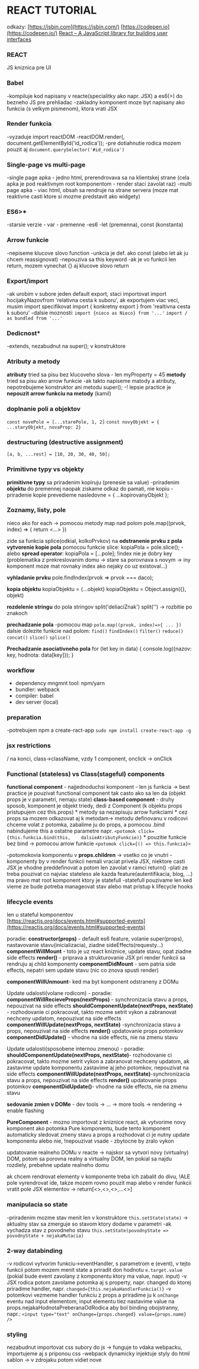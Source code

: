 # REACT TUTORIAL
odkazy:
 [https://jsbin.com](https://jsbin.com/) 
 [https://codepen.io](https://codepen.io/) 
[React – A JavaScript library for building user interfaces](https://reactjs.org/)


### REACT
JS kniznica pre UI

### Babel 
-kompiluje kod napisany v reacte(specialitky ako napr. JSX) a es6(>) do bezneho JS pre prehliadac
-zakladny komponent moze byt napisany ako funkcia (s velkym pismenom), ktora vrati JSX

### Render funkcia
-vyzaduje import reactDOM
-reactDOM.render(<Komponent/>, document.getElementById('id_rodica'));
-pre dotiahnutie rodica mozem pouzit aj `document.querySelector('#id_rodica')`

### Single-page vs multi-page
-single page apka - jedno html, prerendrovava sa na klientskej strane (cela apka je pod reaktivnym root komponentom - render staci zavolat raz)
-multi page apka - viac html, obsah sa rendruje na strane servera (moze mat reaktivne casti ktore si mozme predstavit ako widgety)

### ES6>*
-starsie verzie - var - premenne
-es6 -let (premenna), const (konstanta)

### Arrow funkcie
-nepiseme klucove slovo function
-unkcia je def. ako const (alebo let ak ju chcem reassignovat)
-nepouziva sa this keyword
-ak je vo funkcii len return, mozem vynechat {} aj klucove slovo return

### Export/import
-ak urobim v subore jeden default export, staci importovat import hocijakyNazovfrom 'relativna cesta k suboru', ak exportujem viac veci, musim import specifikovat import { konkretny export } from 'realtivna cesta k suboru'
-dalsie moznosti:
`import {nieco as Nieco} from '...'`
`import / as bundled from '...'`

### Dedicnost*
-extends, nezabudnut na super(); v konstruktore

### Atributy a metody
**atributy** tried sa pisu bez klucoveho slova - len myProperty = 45
**metody** tried sa pisu ako arrow funkcie
-ak takto napiseme matody a atributy, nepotrebujeme konstruktor ani metodu super();
-! lepsie practice je **nepouzit arrow funkciu na metody** (kamil)

### doplnanie poli a objektov
`const novePole = [...starePole, 1, 2]`
`const novyObjekt = { ...staryObjekt, novaProp: 2}`

### destructuring (destructive assignment)
`[a, b, ...rest] = [10, 20, 30, 40, 50];`

### Primitivne typy vs objekty
**primitivne typy** sa priradenim kopiruju (prenesie sa value)
-priradenim **objektu** do premennej naopak ziskame odkaz do pamati, nie kopiu
-priradenie kopie prevedieme nasledovne = { ...kopirovanyObjekt };

### Zoznamy, listy, pole
nieco ako for each -> pomocou metody map nad polom
pole.map((prvok, index) => { return <...> })

zide sa funkcia splice(odkial, kolkoPrvkov) na **odstranenie prvku z pola**
**vytvorenie kopie pola** pomocou funkcie slice: kopiaPola = pole.slice();
-alebo **spread operator**: kopiaPola = [...pole];
!index nie je dobry key (problematika z prekreslovanim domu -> stare sa porovnava s novym -> iny komponent moze mat rovnaky index ako nejaky co uz existoval...)

**vyhladanie prvku**
pole.findIndex(prvok => prvok === daco);

**kopia objektu**
kopiaObjektu = {...objekt}
kopiaObjektu = Object.assign({}, objekt)

**rozdelenie stringu** do pola stringov
split('deliaciZnak')
split('') -> rozbitie po znakoch


**prechadzanie pola**
-pomocou map
`pole.map((prvok, index)=>{ ... })`
dalsie dolezite funkcie nad polom:
`find()` `findIndex()` `filter()` `reduce()` `concat()` `slice()` `splice()`

**Prechadzanie asociativneho pola**
for (let key in data) {
  console.log({nazov: key, hodnota: data[key]});
}

### workflow
* dependency mngmnt tool: npm/yarn
* bundler: webpack
* compiler: babel
* dev server (local)

### preparation
-potrebujem npm a create-ract-app
 `sudo npm install create-react-app -g`

### jsx restrictions
/ na konci, class->className, vzdy 1 component, onclick -> onClick

### Functional (stateless) vs Class(stageful) components
**functional component** - najjednoduchsi komponent - len js funkcia -> best practice je pouzivat functional component tak casto ako sa len da (objekt props je v parametri, nemaju state)
**class-based component** - druhy sposob, komponent je objekt triedy, dedi z Component (k objektu props pristupujem cez this.props)
	* metody sa nezapisuju arrow funkciami
	* cez props sa mozem odkazovat aj k metodam-> metodu definovanu v rodicovi chceme volat z potomka, zabalime ju do props, a pomocou .bind nabindujeme this a ostatne parametre napr.	`<potomok click={this.funkcia.bind(this, 	dalsieAtributyFunkcie)}`
	* pouzitie funkcie bez bind -> pomocou arrow funkcie
	`<potomok click={() => this.funkcia}>`
	
-potomokovia komponentu v **props.children** -> vsetko co je vnutri
-komponenty by v render funkcii nemali vraciat privela JSX, niektore casti JSX je vhodne preddefinovat a potom len zavolat v ramci return()
-plati ze treba pouzivat co najviac stateless ale kazda feature(autentifikacia, blog, ...) ma pravo mat root komponent ktory je statefull
-statefull pouzivame len ked vieme ze bude potreba manageovat stav alebo mat pristup k lifecycle hooks

### lifecycle events
len u stateful komponentov
 [https://reactjs.org/docs/events.html#supported-events](https://reactjs.org/docs/events.html#supported-events) 

poradie:
**constructor(props)** - default es6 feature, volanie super(props), nastavovanie stavu(inicializacia), ziadne sideEffects(requesty...)
**componentWillMount** - toto je uz react kniznice, update stavu, opat ziadne side effects
**render()** - priprava a strukturovanie JSX
pri render funkcii sa rendruju aj child komponenty
**componentDidMount** - sem patria side effects, nepatri sem update stavu (nic co znova spusti render)

**componentWillUnmount**- ked ma byt komponent odstraneny z DOMu

Update udalosti(volane rodicom) - poradie:
**componentWillRecieveProps(nextProps)** - synchronizacia stavu a props, nepouzivat na side effects
**shouldComponentUpdate(nextProps, nexState)** - rozhodovanie ci pokracovat, takto mozme setrit vykon a zabranovat nechceny updatom, nepouzivat na side effects
**componentWillUpdate(nextProps, nextState)** -synchronizacia stavu a props, nepouzivat na side effects
**render()**
updatovanie props potomkov
**componentDidUpdate()** - vhodne na side effects, nie na zmenu stavu

Update udalosti(sposobene internou zmenou) - poradie:
**shouldComponentUpdate(nextProps, nextState)**- rozhodovanie ci pokracovat, takto mozme setrit vykon a zabranovat nechceny updatom, ak zastavime update komponentu zastavime aj jeho potomkov, nepouzivat na side effects
**componentWillUpdate(nextProps, nextState)**-synchronizacia stavu a props, nepouzivat na side effects
**render()**
updatovanie props potomkov
**componentDidUpdate()**- vhodne na side effects, nie na zmenu stavu

**sedovanie zmien v DOMe** - dev tools -> ... -> more tools -> rendering -> enable flashing

**PureComponent** - mozno importovat z kniznice react, ak vytvorime novy komponent ako potomka Pure komponentu, bude tento komponent automaticky sledovat zmeny stavu a props a rozhodovat ci je nutny update komponentu alebo nie, !nepouzivat vsade - zbytocne by zralo vykon

updatovanie realneho DOMu v reacte -> najskor sa vytvori novy (virtualny) DOM, potom sa porovna realny a virtualny DOM, len pokial sa najdu rozdiely, prebehne update realneho domu

ak chcem rendrovat elementy v komponente treba ich zabalit do divu, !ALE pole vyrendrovat ide, takze mozem rovno pouzit map alebo v render funkcii vratit pole JSX elementov -> return[<>,<>,<>,...<>]

### manipulacia so state
-priradenim mozme stav menit len v konstruktore
`this.setState(state)` -> aktualny stav sa zmerguje so stavom ktory dodame v parametri
-ak vychadza stav z povodneho stavu `this.setState(povodnyState => povodnyState + nejakaMutacia)`

### 2-way databinding
-v rodicovi vytvorim funkciu->eventHandler, s parametrom e (event), v tejto funkcii potom mozem menit state a priradit don hodnotu `e.target.value` (pokial bude event zavolany z komponentu ktory ma value, napr. input)
-v JSX rodica potom zavolame potomka aj s property, napr. changed do ktorej priradime handler, napr. `changed={this.nejakaHandlerFunkcia()}`
-v potomkovi vezmeme handler funkciu z props a priradime ju k `onChange` eventu nad input elementom, input elementu tiez nastavime value na props.nejakaHodnotaPreberanaOdRodica aby bol binding obojstranny,
napr.: `<input type="text" onChange={props.changed} value={props.name} />`

### styling
nezabudnut importovat css subory do js -> funguje to vdaka webpacku, importujeme aj s priponou css
-webpack dynamicky injektuje styly do html sablon -> v zdrojaku potom vidiet nove <style> tagy
!vsetky styly definovane v css subore su globalne

-namiesto css suborov mozme pouzivat aj inline styly, napr. ich v render funkcii vlozim do konstanty ako objekt {}, ale vsetky nazvy css properties pouzivaju namiesto pomlciek cammelCase - vyhoda - su v jednom scope s komponetom, nie su globalne

-dynamicka zmena stylu -> staci prepisat atributy v nadefinovanom style objekte
alebo pridame celu triedu -> mozme ich spajat
`let classes = ["red", "bold"].join(" ");`

**RADIUM**
-riesipseudoselektory(:hover) a mediaquery(@media)
`npm install --save radium`
`import Radium from 'radium'`
pouzijeme ho tak ze nim obalime exportovany App komponent v subore App.js (alebo ine komponenty)
export default Radium(App);

potom mozme do objektu styles pridat napr:
```js
styles = {
  ':hover':{...}
} 
```
alebo takto prepisat:
`styles[':hover']={...}`

rovnako aj media query
`’@media (min-width: 500px)':{...}`
!ale naviac je potreba 
`import{ StyleRoot } from "radium";`
a potom obalit cele JSX do `<StyleRoot>` komponentu

**CSS modules**
odtienenie stylov komponentov
potrebna konfiguracia:
najskor zavolame script npm run eject aby sme povolilizmeny konfiguracie
pribudnu 2 zlozky: config, scripts
otvorime config -> **webpack.config.js** a upravime
```
test: cssRegex,
exclude: cssModuleRegex,
use: getStyleLoaders({
importLoaders: 1,
modules: true,
localIdentName: '[name]__[local]__[hash:base64:5]',
}),
```

potom mozem importovat css subor ako:
`import classes from "Subor.css"` (namiesto classes moze byt cokolvek)
-classy potom nepriradujeme ako string (className="App") ale ako objeky(`className={classes.App}`)

ked aplikujem styl na element, napr. App, v css subore mozem stylovat aj vsetky jeho zanorene elementy, napr. pouzijem selector .App button {} - pre vsetky tlacidla zanorene do App elementu

viac info o moduloch: [https://github.com/css-modules/css-modules](https://github.com/css-modules/css-modules) 

### Zobrazit/skryt elementy (toggle)
-elementy dame do {}
-vnutri {} mozme pouzit terarny operator (if nemozno pouzit pretoze ide o blokovy prikaz a v {} mozme pouzit len jednoduche)
-v render funkcii sa da teda napisat: `{ podmienka ? <elementy> : null }`

! lepsie:podmienka && <element>

2.sposob (doporuceny):
-render funkcia je volana vzdy ked sa zmeni stav, este pred return() si mozem do nejakej premennej nahrat JSX komponentu ktory chcem skryvat (resp. podla podmienok rozhodnem co do tejto premennej zapisem, napr. aj null),
-v render funkcii v return() potom vlozim tuto premennu

### Debugging*
-normalne v chrome alebo vs code
vyhodenie chyby -> throw new Error('Chybova hlaska');

**ErrorBoundary**
-nova feature react 16
-rovnomenny komponent
```js
import React, { Component } from "react";

class ErrorBoundary extends Component {
 state = {
  hasError: false,
  errorMessage: ""
  };

 componentDidCatch = (error, info) => {
  this.setState({ hasError: true, errorMessage: error });
  };

 render() {
  if (this.state.hasError) {
   return <h1>{this.state.errorMessage}</h1>;
  } else {
   return this.props.children;
  }
  }
}

export default ErrorBoundary;
```

potom zabalim lubovolny komponent do `<ErrorBoundary key={nieco co pouzijem ako kluc}>`
-zabalujeme len komponenty pri ktorych ocakavame chybu ale nemozme ich inak kontrolovat, nepouzivame na celu apku

### Struktura projektu, adresare
doporucene zlozky/adresare -> Components(komponenty, zanorene komponenty zanorujeme aj v FS), Containers(kontajnery, styly, testy)

### Higher-order components (HOCs)*
davame do zlozky ./hoc, obaluju komponenty (a pridavaju nejaku logiku (napr pridavat css triedy)), sluzia namiesto obyc. divu, su to funkcionalne komponenty(stateless)
najjednoduhsia podoba:
`const HocKomponent= props => props.children;`
`export default HocKomponent;`

ina konvencia sa pise s malym pismenom a vyzera takto (funkcia ktora vrati funkciu):
```js
const withClass = (WrappedComponent, className) => {
return (props) => (
 <div className={className}>
  <WrappedComponent {...props} />
 </div>
 )
}

export default withClass;
```

-tuto funkciu mozem potom zapojit do exportu nejakeho komponentu, napr.:
`export default withClass(Komponent, cssTrieda);`

-ked potrebujem statefull komponent, mozem rovnako definovat funkcu ktora vrati tiedu:
```js
const withClass = (WrappedComponent, className) => {
 return class extends Component {
  render(props) {
   return (
    <div className={className}>
     <WrappedComponent {...this.props} />
    </div>
   )
  }
 }
}
```

### Fragment 
-da sa ale pouzit aj uplne prazdny komponent (od reactu 16.2) - vsetky elemeny v render funkcii zabalime do <> </>

### Spravne pouzivanie setState
-v setState by sme sa nemali odkazovat na this.state_ - napr. ak by sme nastavovali 
pocitadlo
`this.setState({pocitadlo: this.state.pocitadlo + 1})` -> spatne
```js
this.setState((prevState, props) => {
  return { counter: prevState.pocitadlo + 1}
})
```   
-> spravne je parametrom setState funkcia

### Validovanie properties
**PropTypes**: number, string, func, object, bool, array, symbol, node, element, oneOfType([...]), arrayOf([...]) ............

`npm install --save prop-types`
`import PropTypes from 'prop-types'`

zakladne definovanie typov (definujeme mimo triedu ale este pred exportom samozrejme):
```js
komponent.propTypes = {
 click: PropTypes.func,
 name: PropTypes.string,
  age: PropTypes.number,
  changed:PropTypes.func
}
```
dalej mozme retazit s typom napr. .isRequired

-pri nedodrzani typov nemusi nutne spadnut ale do konzoly sa vypisuju varovania
-nefunguje s funkcionalnymi komponentami
 [https://reactjs.org/docs/typechecking-with-proptypes.html](https://reactjs.org/docs/typechecking-with-proptypes.html) 

### Reference("ref")
ref je specialna property ako napr. key, vdaka nej mozme vytvorit odkaz na element
len v statefull komponentoch
napr. mame v JSX element <input>, dame mu property `ref={(inp) => {this.odkazNaInput = inp}}`
teraz mame vytvoreny odkazNaInput ku ktoremu mozme v ramci triedy pristupovat cez this
!!!nepouzivat na stylovanie

v novej verzii reactu (od 16.3) uz v konstruktore definujem:
`this.odkazNaInput = react.createRef()`
v rendrovanom JSX potom elementu `<input>` dam property `ref={this.odkazNaInput}`

!!!ak by som chcel volat napr. metodu focus() nad inputom, v prvom pripade by stacilo
`this.inputElement.focus()` ale v druhom pripade musim napisat (specifikovat **current**)
`this.inputElement.current.focus()`

### forward reference 
`React.forwardRef()`
vyuzitie pre HOCs - aby sme mohli pouzivat referencie medzi komponentami, ktore su obalene v HOCs, v HOC komponente(ktory je definovany ako funkcia ale vracia triedu ako konstantu),namiesto vratenia triedy rovno si ju ulozime do konstanty a potom vratime:
```js
return React.forwardRef((props, ref) => {
return <NejakaClass {...props} forwardedRef={ref} />;
})
```
poznamka - prop forwardedRef nie je pevne dany nazov, mozem si pomenovat jak chcem

dalsi krok je doplnenie WrappedComponentu:
verzia bez ref `<WrappedComponent{...this.props} />`
verzia s ref `<WrappedComponent ref={this.props.forwardedRef} {...this.props} />`

### Contex API
opat v Reacte 16.3
niektory element bude provider, dalsi consumer
vyhoda je ze medzi providerom a consumerom moze byt x zanoreni a nemusime retazit donekonecna props, pouziva sa hlavne pre nejake globalne nastavenia (napr. farba temy vybrana pouzivatelom)

**Provider**
definujeme mimo triedy, napr:
```js
export const SomeContext = React.createContext(false)
//false je default value, v triede kde rendrujem providera napisem:
<SomeContext.Provider value={this.state.nejakaValue}>
 {/*nejake JSX, v komponentoch ktore su tu mozem dotahovat context*/}
</SomeContext.Provider>
```

**Consumer**
klasicky `import { SomeContext } from '...'`
potom v JSX napr.:
```
<SomeContext.Consumer>
{hodnota=> (hodnota? <p>Hodnota je true</p> : null)}
</SomeContext.Consumer>
```
### Nove Lifecycle metody (react 16.3)*

**static getDerivedStateFromProps(nextProps, prevState)**
-spusti sa vzdy ked su updatovane props a dava to sancu zaroven updatovat aj stav, casto to nechceme, casto chceme mat props a state ako 2 nezavisle veci, ale niekedy sa hodi, funkcia moze nastavit stav cez setState alebo staci ze vrati stav, ak vratime prevState z parametra, stav sa nikdy zmenou props nezmeni, nemalo by sa pouzivat zaroven componentWillMount a componentWillUpdate

**getSnapshotBeforeUpdate()**
-umoznuje vytvorit snapshot DOMu, pred tym nez sa updatuje, dobry usecase je napr. ulozenie pozicie scrollbaru a v componentDidUpdate mozme presunut

### Memo
-pri exporte mozme obalit komponent do export default React.memo(komponent), komponent sa bude updatovat len ked sa props skutocne zmenia

### Planovanie a setup novej aplikacie
-strom komponentov_struktura -> stavy_data -> komponenty v containeri
-plan je dolezity aj ked sa pri implementacii zrejme niekolkokrat zmeni
-stav ma byt definovany v komponente ktory je na nom naozaj zavisly a nie vzdy nad celou aplikaciou
-ak chcem pouzivat css moduly, je potreba pouzit npm run eject,...(zmenu konfiguracie pozri vyssie)
-ak chcem iportovat fonty (najlepsie z google fonts) vlozim link do hlavicky v ._public_index.html
-bezna struktura na zaciatku:
.src/
  -components/   --> stateless
   -layout/
   -layout.js
  -containers/ --> statefull
  -assets/
 -hoc/

### .reduce(prev, curr)
-obyc. JS funkcia
-transformuje pole
-parametre: predchadzajuca hodnota, sucastna hodnota

### HTTP
-json placeholder: [https://jsonplaceholder.typicode.com/](https://jsonplaceholder.typicode.com/) 
-jeden zo sposobov je vyuzit js objekt XMLHttpRequest - vytvorim si vlastny request

-lepsia moznost je pouzit nejaku kniznicu
-> **AXIOS**
 [https://www.npmjs.com/package/axios](https://www.npmjs.com/package/axios) 
 [https://github.com/axios/axios](https://github.com/axios/axios) 
```js
npminstallaxios --save
import axios from 'axios';
axios.get('url-metodaMusiMatMinimalneTentoParameter')
  .then(response => { console.log(response)})
```
ajax volania su side-effects a patria v ramci creation lifecycle do `componentDidMount()`

`axios.post('url', postedData)`
`axios.delete('url');`

**odchytenie chyb** 
-klasicky: `axios.get('url').catch(e => {})`

**Interceptors**
-umoznuju globalny setup http requestov a responsov
-napr. ak chceme pridat autentikaciu do headera alebo pri odchyteni chyb
-pouzivame v nejakom nadradenom subore, napr. index.js

interceptor pre **request**:
```js
axios.interceptors.request.use(
request => {
 console.log(request);
 // Edit request config
 return request;
 },
error => {
 console.log(error);
 return Promise.reject(error);
 }
);
```
-bez return request by sme ostatne requesty blokovali, tento request nie je request v pravom zmysle, je to **request setup**

-rovnako napiseme interceptor pre **response**:
```js
axios.interceptors.response.use(
response => {
 console.log(response);
 // Edit response config
 return response;
 },
error => {
 console.log(error);
 return Promise.reject(error);
 }
);
```

**odpojenie interceptora**
1. ulozim si ho do premennej
  `var myInterceptor = axios.interceptors...`
2. zavolam nad nim eject
 `axios.interceptors.request.eject(myInterceptor);`

**defaultne nastavenia axios**
-napr. pre zaciatok URL adresy ktora je vzdy rovnaka, pri http requestoch potom pouzijem uz len doplnky k URL ako napr. /posts
-tiez v index.js
`axios.defaults.baseURL = ";`

-alebo mozem nastavit defaultne headre:
`axios.defaults.headers.common["Authorization"] = "AUTH TOKEN";`
`axios.defaults.headers.post["Content-Type"] = "application/json";`

**instance**
-mozem vytvorit v samostatnom subore novu instanciu axios a nastavit jej nejake defaultne parametre, potom ju mozem niekde importovat ako axios a pouzivat uplne rovnako, napr.:
```js
import axios from "axios";
const instance = axios.create({
 baseURL: "https://jsonplaceholder.typicode.com"
});
instance.defaults.headers.common["Authorization"] = "AUTH TOKEN FROM INSTANCE";
export default instance;
```

### ROUTING
-nie je defaultne v reacte(teda od fcbk) ale je to de facto standard
-existuje potreba priniest rovnaky UX ako v multipage aplikacii, preto sa vytvoria rozne cesty(routes) ktore budu zobrazovat rozny obsah

`npm install --save react-router react-router-dom`
(rr - logika, pre routing nie je nutna, na bezny vyvoj staci rrd, rrd - rendrovanie)

-potom obalim hlavny root komponent (index.js/App.js alebo komponent kde chcem robit routing)
```js
import { BrowserRouter } from 'react-router-dom’

<BrowserRouter>/*max 1 potomok*/</BrowserRouter>
```
-taktiez mozem obalit aj cely <App /> komponent priamo v atribute render funkcie v index.js

potom v komponente ktory bude mat vlastnu path puzijem route komponent
```js
import { Route } from "react-router-dom";

<Route path="/" exact render={() => <h1>Home</h1>}/>
```
(**exact** pouzivame preto ze defaultne chape react router tuto cestu "_" len ako prefix ktory splnia vsetky paths ktore zacinaju na "_", vdaka exact sa berie do uvahy len cesta "/" a ziadna ina)
-**viacere Route** elementy mozu mat tu istu path -> vyrendruju sa naraz
-taktiez mozem na Route elemente namiesto render property definovat `compoenent={nejakyKomponent}` a ten sa v ramci path cely vyrendruje
`<Routepath="/"*exact*component={NajakyKomponent}`
pripadne s premennou
`<Routepath="/:id"*exact*component={NajakyKomponent}`
k premennej sa dostanem cez `props.match.params`
do jednotlivych paths sa uzivatal dostava pomocou klasickeho odkazu `<a href="/relativna-cesta">`

**Routing bez reloadu**
-doteraz spominanym sposobom nastane po preroutovani reload stranky a stratime state
-na zamedzenie tohto javu pouzijeme Link importovany z react-router-dom vkomponente kde definujeme jednotilive <Route /> elementy
`import { Route, Link } from 'react-router-dom';`

ako odkazy potom nepouzivame elementy <a> ale <Link> a to nasledovne:
`<Link to="/">Home</Link>`

`<Link to={{pathname: '/new-post', hash: '#submit', search: '?quck-submit=true'}}>New Post</Link>`
-v linku mozem takisto pouzit prop. **exact** - to iste ako v route

**Nove props pri routingu**
-pri pouziti routra sa nam automaticky doplnia niektore props (history, location, match...), nie su dostupne u potomkov, na to aby boli, treba pri volani potomka doplnit:
`<Potomok vlastnaProp={} {...this.props}>`

-lepsi sposob je pouzitv potomkovi HOC -> withRouter
`import { withRouter } from "react-router-dom"`
-potom exportovat:
`export default withRouter(mojKomponent)`

-takto budu vsetky **props** ktore suvisia s routovanim(history, location, match...) dostupne aj v komponente ktory je potomok

**Absolutne vs relativne cesty**
'/cesta' -> vzdy sa nalepi rovno za domenu, defaultne je to teda absolutna cesta
-ked chceme pouzit relativnu cestu mozme vyuzit url porperty z props.match
`<Link to={props.match.url + '/new'}>`

**Zistovanie aktivnej route**
namiesto Link pouzijem **NavLink** (obsahuje nejake props naviac)
`import { Route, NavLink } from "react-router-dom"`
-bezny Link sa po kompilacii premeni na <a>, NavLink vytvori <a> s pridanou triedou -> `<a class="active">`
-takto mozem nastylovat link ktory je prave aktivny, v reacte moze byt aktivnych aj viac linkov naraz, preto napr. pri path "/" pouzivame **exact** aby bola aktivna vyhradne jedna cesta

-nemusime pouzivat defaultnu triedu .active ale vytvorit vlastnu, staci ked v `<NavLink>` doplnime `activeClassName="nazovTriedy”`
-alebo inline styl pomocou `<NavLink activeStyle={{color: 'red'}}>`

**Query parametre v paths**
2 sposoby:
`<Link to="/my-path?start=5">`
`<Link to={pathname:'/my-path',search:'?start=5'}}>`

-React router umoznuje pristup k parametrom cez `props.location.search`
-tu sa ale ukladaju len retazce, napr. `?start=5`
-pre **rozparsovanie** sa da pouzit tento snippet:
```js
componentDidMount() {
 const query = new URLSearchParams(this.props.location.search);
 for (let param of query.entries()) {
  console.log(param); // yields ['start', '5']
 }
}
```

**Fragmenty v paths**
podobne ako query
`<Link to="/my-path#start-position">`
`<Link to={{pathname: '/my-path', hash: 'start-position'}}>`
ulozene v `props.location.hash`

**Switch**
zabezpeci ze sa bude rendrovat vzdy len jedna route, vsetky routes teda obalime do jedneho switchu (samozrejme mozu stale niektore routes existovat aj mimo switch, pripadne moze existovat niekolko switchov )
```js
import { Route, NavLink, Switch} from "react-router-dom"

<Switch>
<Route path="/" exact component={} />
<Route path="/new-post" component={} />
<Route path="/:id" exact component={} />
</Switch>
```
!pozor na poradie, switch vyberie len prvu zhodu, takze ak vymenim /new-post a /:id ktore ma premennu, moze byt za premennu povazovane aj new-post a zavola sa nespravna route

**history.push**
-ked chceme naprogramovat odnavigovanie na nejaku path
-pri routingu sa tvori zasobnik paths v ramci ktoreho sa vieme dostat k historii
-funkciou `this.props.history.push({pathname: '/' + id})` pridame do zasobnika novu path/route, tiez postaci `this.props.history.push('/' + id)`

**Nested routes**
-ked nejaka route odkazuje na komponent v ktorom je dalsia routa odkazujuca na element
-pri zanoreni mozme namiesto "hardcoded" path napisat nieco ako:
`<Routepath={this.props.match.url + "/:id"} exactcomponent={...}/>`
-pri dynamickej zmene route (napr. ked sa zmeni :id) sa nemusi zavolatunmount a remount ale update ano

**Redirection**
-bezne_ presmerovanie
`<Redirect from="/" to="/posts" />`

**presmerovanie pomocou redirect**
-v render funkcii:
```js
let redirect = null;
if (nejakaPodmienka) {
 redirect = <Redirect to="/niekam" />;
}

return (
  ...
  {redirect}
  ...
)
```

**presmerovania pomocou history.push**
`this.props.history.push("/niekam")`

**presmerovanie pomocou history.replace**
-podobne ale ked pojdem v historii spat uz sa nevratim na stranku z ktorej som sa presmeroval
`this.props.history.replace("/niekam")`

**Navigation guards**
paths ktore mozem navstivit len po autentizacii (pripadne na zaklade role alebo inej podmienky)
-znamena to ze vykreslenie elementu `<Route />` bude podmienene, pokial sa v JSX namiesto neho dosadi null, po snahe prejst na danu route budeme presmerovany naspat

**404 case** - presmerovanie k neznamemu zdroju
-staci ak do `<switch>` zabalim ako poslednu <route> bez definovanej path, nieco ako:
`<Route render={() => <h1>Not found</h1>}>}</Route>`
-funguje to ako default option v klasickom switch-case

### CODE SPLITTING/LAZY LOADING
-technika postupneho nacitavania - aby sa pouzivatelovi nestiahla zbytocne cela stranka ale len casti na ktore sa routuje
-oplati sa len pri vacsich aplikaciach (nema zmysel postupne dotahovat stranku po par kB)

**po starom**
pridal som komponent pomocou `import Komponent from "../cesta";`

**po novom**
pridame HOC - asyncComponent.js
````js
import React, { Component } from "react”

const asyncComponent = importComponent => {
 return class extends Component {
  state = {
   component: null
  };

  componentDidMount() {
   importComponent().then(cmp => {
    this.setState({ component: cmp.default });
   });
  }

  render() {
   const C = this.state.component;
   return C ? <C {...this.props} /> : null;
  }
 };
};

export default asyncComponent;
```

-pridame komponent ako konstantu AsyncKomponent
```js
import asyncComponent from "../cesta";
const AsyncKomponent= asyncComponent(() =>import("./cesta-ku-komponentu"));
```
-ked otvorim network v nastrojoch pre vyvojara a sledujem zdrojove subory, mozem si vsimnut ze ku zakladnemu **bundle.js** pribudaju **chunk.js**


**lazy loading v react 16**
-nepotrebujem vytvarat HOC
-staci importovat komponent cez **React.lazy()**:
`const Komponent = React.lazy(() => import('./cesta-ku-komponentu'))`

-potom este importujem
`import { Suspense } from "react";`

-a definujem route ktora ma byt lazy
```js
<Route
 path="/posts"
 render={() => (
  <Suspense fallback={<div>Loading...</div>}>
    <Posts />
  </Suspense>
 )}
/>
```
-lazy loading nemusim pouzivat len subezne s routingom ale aj pri beznom toggle

**!!!ROUTING AND SERVER DEPLOYMENT**
-bezny web funguje tak ze uzivatel posle poziadavku na server, server ju obdrzi a vrati dokument zo zdroja (ak ho najde), v pripade React Appky by ale nenasiel ziadnu z nadefinovanych routes pretoze aplikacia je single page, preto musi byt server, na ktory React Appku umiestnime, nastaveny tak aby vzdyvracal **index.html!!!**, dokonca aj v pripade 404 -> chyby si uz osetrime sami v React Appke, pretoze server vrati index.html aj v pripade ze bude cast URL nespravna

-ak mam vlastnu domenu napr. mojaapka.com/ nie je treba nic specialne konfigurovat
-rozdiel je ak je moja apka na inej domene napr. nejakadomena.com/mojaapka musim nastavit base path
  -tam kde mam browser router pridam prop **basename=**"/mojaapka"

### React.Fragment
-nahradzuje predosle auxilary HOC

### String to Number
retazec = '89';
cislo = +retazec;

alebo
retazec = '89.5';
cislo = Number.parseFloat(retazec);

### event.preventDefault
-ak chcem zabranit odoslaniu requestu

### zaokruhlovanie
cislo.toFix(pocetMiest);



## REDUX
 [https://redux.js.org](https://redux.js.org/) 
management stavu, ktory je ulozeny v centralnom store
npm install --save redux

const redux = require('redux');

**1.**najskor treba vytvorit**reducer** - 2 argumenty - state (sem priradim pociatocny stav) a action
const rootReducer = (state = initialState, action) => {
  return state;
};

**2.**potom vytvorim **store**(najlepsie v index.js, vid bod 6)
### const store = redux.createStore(rootReducer);


k stavu sa potom dostanem cez store
store.getState();

**3.**definovanie dispatching **action** (povinny argument type a hodnota je uppercase, dalsie argumenty su additional info) - nemusim ju rovno dispatchovat, funkcie si vacsinou preddefinujem v mapDispatchToProps, nasledujuci priklad je priame dispatchovanie(vykonanie) akcie:
store.dispatch({ type: 'ADD_COUNTER', value: 10 });

**4.**pridanie funkcii do reducera
const rootReducer = (state = initialState, action) => {
 if (action.type === "INC_COUNTER") {
   const newState = Object.assign({}, state);
   newState.counter = state.counter + 1;
   returnnewState;
  }
 return state;
};

kratsi zapis
constrootReducer= (state=initialState,action)=>{
 if(action.type==="INC_COUNTER") {
  return{
    ...state,
    counter: state.counter+ 1
   };
  }
 returnstate;
};

!!!state niekdy priamo nemenime, vzdy treba urobit kopiu a tu vratit

**5. Subscription** - definujem hned po store - reaguje na kazdu zmenu/akciu, napr:
store.subscribe(() => {
 console.log("[Subscription]", store.getState());
});

-store vytvorim v index.js, reducer sem importujem
import { createStore } from 'redux';
const store = createStore(reducer);

-reducery vytvaram v samostatnych suboroch, root reducer:._src_store/reducer.js
-v rootReduceri inicializujem aj stav (initialState)

**6.**pripojenie reduxu do reactu - potrebujem package react-redux
npm install --save react-redux

potom v index.js importujem **provider** a zabalim do neho app komponent
import { Provider} from "react-redux";
ReactDOM.render(<Provider store={store}><App _><_Provider>, document....
**pripojenie store do reactu** -v jednotlivych komponentoch potom nastavujem pripojenie:
import { connect } from "react-redux";

pred exportom komponentu musim vyriesit namapovanie stavu a dispatch do props,
connect nie je HOC ale funkcia ktora vracia HOC, exportujemnasledovne:

const mapStateToProps = state => {
 return {
  ctr: state.counter
 }
}

const mapDispatchToProps = dispatch => {
 return {
  onIncrementCounter: () => dispatch({ type: "INCREMENT" })
  };
};

export default connect(mapStateToProps, mapDispatchToProps)(Counter);

-namapovanim state do props (mimo triedu) si vyberiem atributy stavu a budem ich pouzivat ako props, takze uz sa nebudem odkazovat stylom state.counterale props.ctr, zaroven uz nepotrebujem uchovavat state v komponente

!ked pridavam prvok do pola pomocou**push()** menim povodne pole, ak pouzijem **concat()** vytaram novu kopiu pola, pomocou **filter()** tiez vytvaram kopiu

**Outsorising typovakcii v reduxe**
actions do samostatneho suboru ._src_store/actions.js - tu exportujem konstanty s nazvami akcii aby v buducnosti nedochadzalo ku preklepom:

export const NEJAKA_AKCIA = 'NEJAKA_AKCIA';

potom do reducer.js importujem
import * as actionTypes from './actions';

case actionTypes.NEJAKA_AKCIA....

**Kombinovanie reducerov**
v index.js
import { combineReducers } from 'redux';

const rootReducer = combineReducers({
 ctr: counterReducer,
 res: resultReducer
});

potom pristupujem kstate s jednym zanorenim naviac: state.ctr.counter
-nevyhoda - kazdy reducer ma svoj stav, takze nemozem v jednom reduceri nahliadnut do stavu druheho

**Typy stavu**
nie vsetok state musime manageovat pomocou reduxu
-local UI state - napr. show/hide modal - netreba redux
-persistentny stav - napr. uzivatelia, orders,... - vacsina stavu je na servri (DB), relevantna cast moze byt manageovana reduxom
-client state - napr. is Auth? filters set by user - definitivne manageovat reduxom

**REDUX ADVANCED**
-zapojenie middleware do projektu (medzi dispach akcii a reducery - ked chcem urobit nieco z akciou pred tym ako dojde do reducera (napr. log))
-middleware - funkcie/kod ktore hooknem do procesu a ktore sa potom vykonaju ako sucast procesu bez toho zeby sa zastavil

v index.js (tam kde vytvaram store)

import {**applyMiddleware compose** } from "redux";

const **logger** = store => {
 return next => {
 return action => {
  console.log("[Midleware] Dispatching", action);
  const result = next(action);
  console.log("[Middleware] next state", store.getState());
  return result;
  };
 };
};

const composeEnhancers = window.__REDUX_DEVTOOLS_EXTENSION_COMPOSE__ || compose;

const store = createStore(
 rootReducer,
 composeEnhancers(applyMiddleware(logger))
);


-toto bude vypisovat logy vzdy, ked sa dispatchne nejaka akcia

**redux devtool for chrome**
 [https://chrome.google.com/webstore/detail/redux-devtools/lmhkpmbekcpmknklioeibfkpmmfibljd?hl=en](https://chrome.google.com/webstore/detail/redux-devtools/lmhkpmbekcpmknklioeibfkpmmfibljd?hl=en) 
 [https://github.com/zalmoxisus/redux-devtools-extension](https://github.com/zalmoxisus/redux-devtools-extension) 
-zapojenie je o nieco zlozitejsie ked pouzivame middleware
-prave na to pouzivame **composeEnhancers**
-potom mozem vo vyvojarskych nastrojoch sledovat postupne zmeny stavu a prechadzat medzi nimi

Asynchronne funkcie (vracajuce propmisy) - nejdu len tak pridat do reducera
**async kod** v reduceri volame cez **action creator** (definujeme v ._src_store_actions_actions.js)
definovanie akcie:
export const increment = () => {
 return {
  type: INCREMENT
 };
};

-konvencia je pomenovat funkciu rovnako ako typ ale s cammelCase

tam kde ju dispatchujem potompridam import
import { increment } from ".._.._store_actions_actions";

v mapDsipatchToProps potom zapisem:
onIncrementCounter: () => dispatch(increment()),

vacsinou je akcii viac takze zapisem:
### import * as actionCreators from "../../store/actions/actions";

### onIncrementCounter: () => dispatch(actionCreators.increment()),...


### Asynchronne volanie

### pre asynchronne spravanie pridam
### middleware
### (hook medzia akciou a reducerom), pouzijem kniznicu
### redux-thunk

### npm install --save redux-thunk


### v index.js

import thunk from "redux-thunk";
const store = createStore(
 rootReducer,
 composeEnhancers(applyMiddleware(logger, **thunk**))
);

### teraz mozem v actions.js definovat akciu (storeResult), ktora bue asynchronne volat inu akciu(saveResult)

export const **storeResult** = res => {
 console.log(res);
 return dispatch => {
  setTimeout(() => {
   dispatch(**saveResult**(res));
    }, 2000);
  };
};

**!**Kde umiestnit **logicke operacie**? Do **Action Creatora**alebo do**Reducera**
action creator - tu moze byt asynchronny kod, nemal by sa tu prilis pripravovat update stavu
reducer - len synchronny kod, zakladny redux koncept - update stavu

**getState v action creatore**
action creator- redux-thunk moze mat v creatore dalsi atribut - getState
takto mozme pristupit k stavuhned pred tym nez sa asynchronnedispatchne nejaka akcia:

export const storeResult = res => {
  console.log(res);
 return (dispatch, **getState**) => {
  setTimeout(() => {
   const oldCounter = **getState()**.ctr.counter;
   console.log("old counter:", oldCounter);
   dispatch(saveResult(res));
  }, 2000);
 };
};

**pridanie utility funkcii**
-rozne funkcie na ulahcenie prace/zprehladnenie kodu
-v zlozke store -> utility.js
-napr. utilita pre update objektu:
export const updateObject = (oldObject, updatedValues) => {
return {
  ...oldObject,
  ...updatedValues
 };
};

po starom som v reduceri zapisal:
case actionTypes.DECREMENT:
return {
  ...state,
 counter: state.counter - 1
};

po importe utility updateObject mozem zapisat:
case actionTypes.DECREMENT:
 return updateObject(state, { counter: state.counter - 1 });

**zostihlenie switch-case v reduceri**
-vpodstate tu ide len o to aby bol na kazdy case len 1 riadok kodu (return)
-vsetko naviac dame do samostatnej funkcie v tom istom subore a pomenujeme ju tak ako sa vola akcia v danom case (akurat v cammelCase)

**Adresarova struktura ./store**
./store
  ./actions
   ./actionTypes.js
   ./index.js
   ./volaco1.js
   ./volaco2.js
  ./reducers
   ./volaco1.js
   ./volaco2.js

**--koniec reduxu**-dostudovat dokumentaciu, hlavne [https://redux.js.org/recipes/structuring-reducers/immutable-update-patterns](https://redux.js.org/recipes/structuring-reducers/immutable-update-patterns) 


**TESTOVANIE**
 [https://airbnb.io/enzyme/docs/api/](https://airbnb.io/enzyme/docs/api/) 
 [https://jestjs.io/docs/en/getting-started](https://jestjs.io/docs/en/getting-started) 


build app -> manualne testovanie ->**automaticke testy** (unit) -> ship app to server
tools:
  -test runner
	- [ ] vykonava testy a poskytuje Validation Library
  -> Jest(defaultne pri create-react-app)
  -testing utilities
	- [ ] simuluju react apku (stavba DOMu...)
  -> react test utils (official), enzyme (by rbnb)

co **ne**testovat?
-3rd party libraries
-complex connections (prilis zlozite prepojenia)

co testovat?
-izolovane jednotky
-podmienene vystupy

jest jepridany defaultne, takze este potrebujem doinstalovat:
npm install --save enzyme react-test-renderer enzyme-adapter-react-16

**subory** pomenuvam: _komponent.test.js_

import { configure, shallow } from 'enzyme';
import Adapter from 'enzyme-adapter-react-16';
shallow - rendrovanie komponentov (len jeden zo sposobov)
adapter - potrebujem pre nakonfigurovanie enzyme


priklad - otestovanie ci komponent obsahuje 2 zanorene elementy (zanorene elementy su funkcionalne komponenty) a ci obsahuje 3 zanorene komponenty ak jeauthenticated

import React from "react";

import { configure, shallow } from "enzyme";
import Adapter from "enzyme-adapter-react-16";

import NavigationItems from "./NavigationItems";
import NavigationItem from "._NavigationItem_NavigationItem";

configure({ adapter: new Adapter() });

**describe**("<NavigationItems />", () => {
**it(**
"should render two <NavigationItem /> elements if not autenticatied", 
 () => {
 const wrapper = shallow(<NavigationItems />);
 **expect(**wrapper.find(NavigationItem)**).to**HaveLength(2);
  }
**)**;
 
 **it(**
  "should render three <NavigationItem /> elements if autenticatied",
  () => {
  const wrapper = shallow(<NavigationItems isAuthenticated />);
  **expect(**wrapper.find(NavigationItem)**).to**HaveLength(3);
  }
 **)**;
});



helper metody
beforeEach() - vykonana pred testami
afterEach() - po testoch

napr pre rendrovanie elementu zakazdym mozme napisat:
let wrapper;
beforeEach(() => {
wrapper = shallow(<NavigationItems />);
});

**nastavovanie props** - umoznuje to shallow, takze pre komponent v premennej wrapper mozem zavolat .setProps({key: value})

**expect metody**
 [https://jestjs.io/docs/en/expect](https://jestjs.io/docs/en/expect) 

**mock metody**
 [https://jestjs.io/docs/en/mock-function-api](https://jestjs.io/docs/en/mock-function-api) 


pri **testovani kontajnerov** je problemom redux store
 -pred class dame **export** - aby sme mali okrem default exportu aj pomenovany(default moze byt obaleny v hoc) 
-v teste potom importujem import { Kontainer } from 'path';

-**pri reduxe** musime dat pozor co testovat - nic komplexne, ziadna velka logika
-testujeme vlastne reducer, tiez ma vlastny test file, **nepotrebujeme enzyme**, testujeme obyc. funkcie, napr.:
import reducer from "./auth";
import * as actionTypes from ".._actions_actionTypes";

describe("auth reducer", () => {
 it("should return initial state", () => {
  expect(reducer(undefined, {})).toEqual({
   token: null,
   userId: null,
   error: null,
   loading: false,
   authRedirectPath: "/"
  });
 });
});





**NEXT JS**
-minimalisticky framework pre servrom rendrovane react aplikacie
ssr - aj kvoli seo
### https://github.com/zeit/next.js/

[https://github.com/zeit/next.js/](https://github.com/zeit/next.js/)


### npm init

npm install --save next react react-dom

nepouzivam create-react-app
do package pridame scripty (nahradime defaultne pre react)
"scripts": {
"dev": "next",
"build": "next build",
"start": "next start"
}

v next.js sa uz nepouziva react-router, ale zlozky a subory

npm run dev -spusti prostredie, localhost:3000, hot reloading, serverside

opat mame fuckcne aj class-based komponenty

**linkovanie** - pouzijem next/link element a odkazujem sa na zlozku s index.js suborom (v tomto pripade auth)
import Link from 'next/link';
<Link href="_auth"><a>Auth<_a></Link>

**routing** - pouzijem next/router a ako path nastavim cestu k zlozke s index.js suborom
import Router from 'next/router';
<button onClick={() => Router.push('_auth')}>Go to auth<_button>

**Zlozky**
-**components** - normalne funkcne komponenty
-**pages** - stranky, index.js, zanorovanie vytvara zaroven strom paths, sem importujeme komponenty

**Styly**
-tiez sa daju pouzit inline styly, radium, css modules,...
-style-jsx
 [https://github.com/zeit/styled-jsx](https://github.com/zeit/styled-jsx) 

<style jsx>{`
...sem pridam styly...
`}

</style>

**Custom error handling**
 [https://github.com/zeit/next.js/#custom-error-handling](https://github.com/zeit/next.js/#custom-error-handling) 
v adresari so strankami vytvorim subor _error.js (override defaultneho error.js, po zapojeni musim restartovat dev prostredie)
import React from "react";
import Link from "next/link";

const errorPage = () => {
 return (
  <div>
   <h1>Oops, something went wrong.</h1>
   <p>
    Try{" "}
    <Link href="/">
     <a>going back</a>
    </Link>
    .
   </p>
  </div>
 );
};

export default errorPage;

**getInitialProps**

 [https://github.com/zeit/next.js/#fetching-data-and-component-lifecycle](https://github.com/zeit/next.js/#fetching-data-and-component-lifecycle) 
_getInitialProps(context)_ - ked chcem asynchronne inicializovat props
**static async getInitialProps**(context) {
console.log(context);
return {};
}
-log sa vypise do terminalu(tam kde bezi server), moze vratit promise

staticasyncgetInitialProps(context) {
console.log(context);
  const promise = new Promise(
  (resolve, reject)=>...resolve({appName: 'apka'})...
  );
return promise;
}

**depoloyment**
npm run build
-potom cely projektovy adresar zavesim na server kde bezi node.js
-tam potom zavolam npm start

**uzitocne linky**
 [https://nextjs.org/docs](https://nextjs.org/docs) 
 [https://nextjs.org/learn](https://nextjs.org/learn) 


**ANIMACIE**
mnoho sposobov:
**1.css transitions:**
.Modal {
 ...
 transition: all 0.3s ease-out;
}
.ModalOpen {
 opacity: 1;
 transform: translateY(0);
}
.ModalClosed {
 opacity: 0;
 transform: translateY(-100%);
}
**2. css animations**
**.ModalOpen {**
**animation: openModal 0.4s ease-out forwards;**
**}**
**@keyframes openModal {**
**0% {**
**opacity: 0;**
**transform: translateY(-100%);**
**}**
**50% {**
**opacity: 1;**
**transform: translateY(-20%);**
**}**
**100% {**
**opacity: 1;**
**transform: translateY(0);**
**}**
**}**

**3. react transition group**
 [https://reactcommunity.org/react-transition-group/](https://reactcommunity.org/react-transition-group/) 
npm install react-transition-group --save

import **Transition** from 'react-transition-group/Transition';

**<Transition**
 **in**={this.state.showBlock}
 **timeout**={1000}
 mountOnEnter  _-> znamena ze na zaciatku prida element do domu_
 unmountOnExit _->znamena ze nakonciodoberie element z domu_
>
 {**state** => (   _-> mozne stavy: entering, entered, exiting, exited_
  <div
   style={{
    backgroundColor: "red",
    width: 200,
    height: 100,
    margin: "auto",
    transition: "opacity 1s ease-out",
    opacity: state === "exiting" ? 0 : 1
   }}
  >
   {state}
  </div>
 )}
**</Transition>**
-ak chcem rozny timing pre zobrazenie a zmiznutie nastavim do timeout objekt: 
**timeout** = {{enter: 400, exit: 1000}}

**Transition events**
onEnter={()=>...}
onEnter
onEntering
onEntered
onExit
onExiting
onExited

-mozem vyuzit napr. ak ma jedna animacia cakat na druhu

**CSSTransition**
-namiesto import Transition a <Transition> pouzijem import **CSSTransitio**n a <CSSTransition>
-rozdiel je, ze v CSSTransition uz nepouzijeme funkcie ale len cisty JSX kod
-pridame property **classNames**="tiredy-pre-zanorene-jsx"

sposob A
1. nastavim className="fade-slide"
2. potom v css mozem vytvorit triedy:
.fade-slide-enter.fade-slide-enter-active .fade-slide-exit.fade-slide-exit-active

(napr. ...-enter {opacity: 0} ...-enter-active {opacity: 1} -> postupne objavenie)

sposobB
-rovno do className vlozim objekt obsahujuci vsetky potrebne css tiredy naviazane na transition lifecycle
-napr.:
classNames={{
 enter: "",
 enterActive: "ModalOpen",
 exit: "",
 exitActive: "ModalClosed",
 appear: "",
 apperarActive: ""
}}

**Animovanielistov**
import **TransitionGroup** from "react-transition-group/TransitionGroup";

-namiesto <ul> pouzijem<TransitionGroup component="ul">
-elementy <li> potom obalim do <CSSTransition classNames="fade" timeout={300}>
-nedefinujem property in
**Alternativy k react-transition-group**
react-motion [https://github.com/chenglou/react-motion](https://github.com/chenglou/react-motion) 
react-move (emuluje real world fyziku) [https://github.com/react-tools/react-move](https://github.com/react-tools/react-move) 
react-router-transition [https://github.com/maisano/react-router-transition](https://github.com/maisano/react-router-transition) 


**Autentikacia**
princip v spa - apka posle auth data na server, server kontroluje validnost a zasle spat token (napr. JWT), spa si ulozi token do local storage, potom s kazdou poziadavkou na server posiela aj token v headeri

-pri autentifikacii netreba redux, staci local state v auth kontajneri

firebase auth rest api (tu si skopirujem entry point pre overenie uzivatela alebo registraciu noveho uzivatela a i.)
 [https://firebase.google.com/docs/reference/rest/auth/](https://firebase.google.com/docs/reference/rest/auth/) 

predpripravim si auth data objekt (tento priklad je pre prihlaenie pomocou emailu a hesla)
const authData = {
 email: email,
 password: password,
 returnSecureToken: true
};

a potom poslem post
axios
 .post(
 "https://www.googleapis.com/identity...?key=AIzaSyAtaUwKffwLVXMfjktUVkHEcdbnKs_MVz8",
 authData
 )
 .then(response => {
  console.log(response);
 })
 .catch(err => {
  console.log(err);
 });

**automaticky logout** - nastavim pomocou klasickeho asynchronneho setTimeout a ako hodnotu v milisekundach mozem pouzit hodnotu zaslanu servrom pri overeni (nieco ako expiration time, vo firebase expiresIn) - treba dat pozor na spravne jednotky, v js je timeout v milisekundach, po uplynuti casu vynulujem ulozeny token a user id
**zmena prav vo firebase**
namiesto nastvenia read a write na true nastavim:
{
 "rules": {
  ".read": "auth!=null",
  ".write": "auth!=null"
 }
}
Pripadne to specifikujem len pre urcity objekt (v tomto pripade objednavky - orders)
{
 “rules”: {
    “ingredients”: {
   “.read”: “true”,
  “.write”: “true”
  },
  “orders”: {
   “.read”:”auth != null”,
   “.write”:”auth != null”
  }
 }
}

**Zaslanie tokenu v post requeste**
musim do post request pridat
…url…?auth=“ + token







**Webpack**

feb 2019 zatial pouzivam v3, v4 ma odlisnu syntax
npm install —save-dev  [webpack@3](mailto:webpack@3) 

-webpack je v prvom rade bundler - concatuje subory
-okrem tohoumoznuje optimalizovat subory (napr. obrazky) a zapajat rozlicne pluginy (loaders), transformovat subory, transpilovat new gen JS do klasickeho JS


￼

fugovanie:
-> entry point (moze ich byt aj viac)
->Loaders (babel-loader/css-loader)
  ->Plugins
   -> output (dist adresar alebo bundle.js) - spravne usporiadany vystup

tutorial - poziadavky:
  next-gen JS, JSX, CSS autoprefix, img imports, optimize code (shrink code)
  -pokial pouzivam git necham ho ignorovat /dist

npm install --save-dev webpack@3 webpack-dev-server

pridame script do package (nazov npm modulu)
"start": "webpack-dev-server"

do projektoveho adresara pridam subor
webpack.config.js

**Loaders**
ako loader pouzijem **babel**
npm install --save-dev babel-loader babel-core babel-preset-react babel-preset-env

aby pouzival presety musime ho konfigurovat
**.babelrc**

{
 "presets": [
 [
  "env",
  {
   "targets": {
    "browsers": ["> 1%", "last 2 versions"]
       }
  }
 ],
 "react"
 ]
}

dalej potrebujem loadnut **css styly**
npm install --save-dev css-loader style-loader
npm install --save-devpostcss-loader
npm install --save-devautoprefixer
pre obrazky
npm install --save-dev file-loader

v mojom pripade bolo potrebne doinstalovat
npm i -D webpack-cli

dalej
npm install --save-dev html-webpack-plugin

# Hooky

-nova feature ,react 16.8
-novy sposob ako pisat react komponenty, daju sa pouzit aj len cisto funkcionalne komponenty, pomocou hookov mozem managovat stav
-ak mam vsetky komponenty funkcionalne, nemusim riesit pripadnu konverziu komponentu na class based
-hooky su extra funkcie/fetaures ktore mozem volat v SFC komponentoch a pridavaju im vlastnosti ktore mali doteraz len class based
-config - traba mat spravnu verziu reactu >= 16.8

**useState**
import { useState } from 'react'
-funkcia ktora ma ako argument initialState a vracia inputState( pole o 2 elementoch - _1. current state_, _2. func._ pre manipulovanie so stavom )

const inputState = useState(''); -v parametri rovno inicializujem stav
inputState[0] - stav
inputState[1] - funkcia (parametrom je novy stav)

const inputChangeHandler = (event) => {
  inputState[1](event.target.value)
}- nastavenie noveho stavu, handler sa zavola na onChange na inpute

cez destructuring (to iste ale namiesto pola mame oddelene konstanty)
const [todoName, setTodoName] = useState('')

jednoduchy priklad s todolistom:
import React, { useState } from 'react';

const todo = props => {
 const [todoName, setTodoName] = useState('');
 
 const [todoList, setTodoList] = useState([]);

 const inputChangeHandler = event => {
  setTodoName(event.target.value);
 };

 const todoAddHandler = () => {
  setTodoList(todoList.concat(todoName));
 };

 return (
  <>
   <input
    type=“text”
    placeholder=“Todo”
    onChange={inputChangeHandler}
    value={todoName}
   />
   <button type=“button” onClick={todoAddHandler}>
    Add
   </button>
   <ul>
    {todoList.map((todo,i) => (
     <li key={I}>{todo}</li>
    ))}
   </ul>
   <p>aaa</p>
  </>
 );
};

export default todo;
-tu boli v podstate pouzite 2 stavy, moze to byt prehladnejsie ale dali by sa zmergovat do jedneho stavu (nie je optimalne)

const [todoState, setTodoState] = useState({
userInput: ‘’,
todoList: []
})
const inputChangeHandler = event => {
setTodoState({
userInput: event.target.value,
todoList: todoState.todoList
})
}

const todoAddHandler = () => {
setTodoState({
userInput: todoState.userInput,
todoList: todoState.todoList.concat(todoState.userInput)
})
}

**Dolezite pravidlo pre vsetky hooky**
* hooky (napr. useState) len v top level komponentovej funkcii(nie zanorene vo funkciach komponenu, ani v if else alebo for loop)

**useEffect**
 Axios alebo akykolvek http dotaz by som nemal volat v sfc len tak, pretoze sa vykona pri rendrovani (cele sfc je v podstate render funkcia), co nema dobry vplyv na vykon, pouzijeme useEffect hook

useEffect ma dva parametre:
	1. Funkcia ktora sa vykonava (bez druheho parametru by sa vykonavala do nekonecna)
	2. Pole premennych, ktorych zmenu sledujeme (funkcia sa teda druhy krat vykona len po zmene tychto premennych)

## Recompose
Kniznica tretej strany/npm modul, sada funkcii a HOC, umoznuje napr. Pouzivat stav a lifecycle vo funkc. komponentoch
### withState
-HOC, funguje takmer ako useState hook
```js
import {withState} from 'recompose'
...
const MyComponent = ({open, setOpen, ...}) => {...}
...
export default withState(‘open’, ‘setOpen’, true)(MyComponent)
```
### branch + renderComponent
-moze posluzit na podmienene rendrovanie
```js
import {branch, renderComponent} from 'recompose'
...
export default branch(
	props => props.items.length === 0, //nejaka podmienka
	renderComponent(Spinner)
)(MyComponent)
```
### lifecycle
-umozni pouzivat hooky z class componentov
```js
import {lifecycle} from 'recompose'
...
export default lifecycle({
	componentDidMount(){
		this.props.funkcia()
	}
})(MyComponent)  
```
### compose
-umoznuje skladat viacero funkcii vracajucich HOC za sebou
```js
import {compose} from 'recompose'
...
const enhance = compose( // nazov konstanty je samozrejme lubovolny
	prvaFunkcia(...),
	druhaFunkcia(...)
) 
export default enhance(MyComponent)
```
### withHandlers (+withState)
-nevytvorim handler funkciu (`<... onClick={()=>HandlerFunkcia()}`) v JSX, pretoze sa vytvara vzdy ked je prerendrovany komponent, namiesto toho pouzijem withHandlers
```js
import {withHandlers, compose, withState} from 'recompose'
...
const MyComponent = ({open, handleClick, ... }) => {
	...
		<... onClick={handleClick}/>
	...
}
...
const enhance = compose(
	withState('open','setOpen', true),
	withHandlers({
		handleClick: props => event => props.setOpen(!props.open)
	})
)
export default enhance(MyComponent)
```
